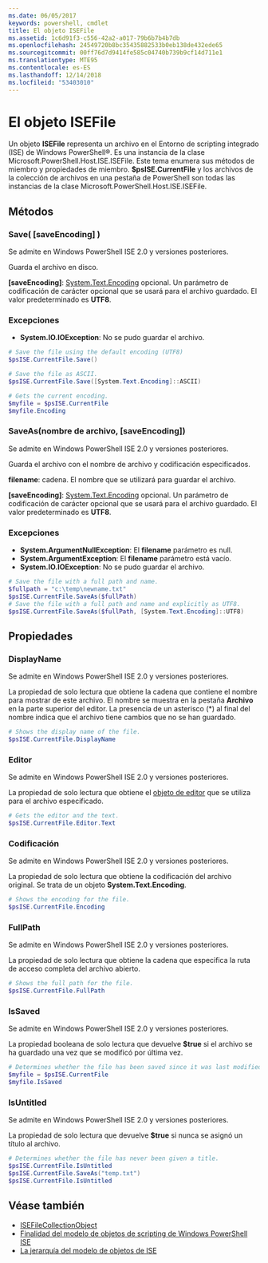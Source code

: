```yaml
---
ms.date: 06/05/2017
keywords: powershell, cmdlet
title: El objeto ISEFile
ms.assetid: 1c6d91f3-c556-42a2-a017-79b6b7b4b7db
ms.openlocfilehash: 24549720b8bc35435882533b0eb138de432ede65
ms.sourcegitcommit: 00ff76d7d9414fe585c04740b739b9cf14d711e1
ms.translationtype: MTE95
ms.contentlocale: es-ES
ms.lasthandoff: 12/14/2018
ms.locfileid: "53403010"
---
```

# <a name="the-isefile-object"></a>El objeto ISEFile

Un objeto **ISEFile** representa un archivo en el Entorno de scripting integrado (ISE) de Windows PowerShell®. Es una instancia de la clase Microsoft.PowerShell.Host.ISE.ISEFile. Este tema enumera sus métodos de miembro y propiedades de miembro. **$psISE.CurrentFile** y los archivos de la colección de archivos en una pestaña de PowerShell son todas las instancias de la clase Microsoft.PowerShell.Host.ISE.ISEFile.

## <a name="methods"></a>Métodos

### <a name="save-saveencoding-"></a>Save\( \[saveEncoding\] \)

Se admite en Windows PowerShell ISE 2.0 y versiones posteriores.

Guarda el archivo en disco.

**\[saveEncoding\]**: [System.Text.Encoding](https://msdn.microsoft.com/library/system.text.encoding.aspx) opcional. Un parámetro de codificación de carácter opcional que se usará para el archivo guardado. El valor predeterminado es **UTF8**.

### <a name="exceptions"></a>Excepciones

- **System.IO.IOException**: No se pudo guardar el archivo.

```powershell
# Save the file using the default encoding (UTF8)
$psISE.CurrentFile.Save()

# Save the file as ASCII.
$psISE.CurrentFile.Save([System.Text.Encoding]::ASCII)

# Gets the current encoding.
$myfile = $psISE.CurrentFile
$myfile.Encoding
```

### <a name="saveasfilename-saveencoding"></a>SaveAs\(nombre de archivo, \[saveEncoding\]\)

Se admite en Windows PowerShell ISE 2.0 y versiones posteriores.

Guarda el archivo con el nombre de archivo y codificación especificados.

**filename**: cadena. El nombre que se utilizará para guardar el archivo.

**\[saveEncoding\]**: [System.Text.Encoding](https://msdn.microsoft.com/library/system.text.encoding.aspx) opcional. Un parámetro de codificación de carácter opcional que se usará para el archivo guardado. El valor predeterminado es **UTF8**.

### <a name="exceptions"></a>Excepciones

- **System.ArgumentNullException**: El **filename** parámetro es null.
- **System.ArgumentException**: El **filename** parámetro está vacío.
- **System.IO.IOException**: No se pudo guardar el archivo.

```powershell
# Save the file with a full path and name.
$fullpath = "c:\temp\newname.txt"
$psISE.CurrentFile.SaveAs($fullPath)
# Save the file with a full path and name and explicitly as UTF8.
$psISE.CurrentFile.SaveAs($fullPath, [System.Text.Encoding]::UTF8)
```

## <a name="properties"></a>Propiedades

### <a name="displayname"></a>DisplayName

Se admite en Windows PowerShell ISE 2.0 y versiones posteriores.

La propiedad de solo lectura que obtiene la cadena que contiene el nombre para mostrar de este archivo. El nombre se muestra en la pestaña **Archivo** en la parte superior del editor. La presencia de un asterisco \(\*\) al final del nombre indica que el archivo tiene cambios que no se han guardado.

```powershell
# Shows the display name of the file.
$psISE.CurrentFile.DisplayName
```

### <a name="editor"></a>Editor

Se admite en Windows PowerShell ISE 2.0 y versiones posteriores.

La propiedad de solo lectura que obtiene el [objeto de editor](The-ISEEditor-Object.md) que se utiliza para el archivo especificado.

```powershell
# Gets the editor and the text.
$psISE.CurrentFile.Editor.Text
```

### <a name="encoding"></a>Codificación

Se admite en Windows PowerShell ISE 2.0 y versiones posteriores.

La propiedad de solo lectura que obtiene la codificación del archivo original. Se trata de un objeto **System.Text.Encoding**.

```powershell
# Shows the encoding for the file.
$psISE.CurrentFile.Encoding
```

### <a name="fullpath"></a>FullPath

Se admite en Windows PowerShell ISE 2.0 y versiones posteriores.

La propiedad de solo lectura que obtiene la cadena que especifica la ruta de acceso completa del archivo abierto.

```powershell
# Shows the full path for the file.
$psISE.CurrentFile.FullPath
```

### <a name="issaved"></a>IsSaved

Se admite en Windows PowerShell ISE 2.0 y versiones posteriores.

La propiedad booleana de solo lectura que devuelve **$true** si el archivo se ha guardado una vez que se modificó por última vez.

```powershell
# Determines whether the file has been saved since it was last modified.
$myfile = $psISE.CurrentFile
$myfile.IsSaved
```

### <a name="isuntitled"></a>IsUntitled

Se admite en Windows PowerShell ISE 2.0 y versiones posteriores.

La propiedad de solo lectura que devuelve **$true** si nunca se asignó un título al archivo.

```powershell
# Determines whether the file has never been given a title.
$psISE.CurrentFile.IsUntitled
$psISE.CurrentFile.SaveAs("temp.txt")
$psISE.CurrentFile.IsUntitled
```

## <a name="see-also"></a>Véase también

- [ISEFileCollectionObject](The-ISEFileCollection-Object.md)
- [Finalidad del modelo de objetos de scripting de Windows PowerShell ISE](Purpose-of-the-Windows-PowerShell-ISE-Scripting-Object-Model.md)
- [La jerarquía del modelo de objetos de ISE](The-ISE-Object-Model-Hierarchy.md)